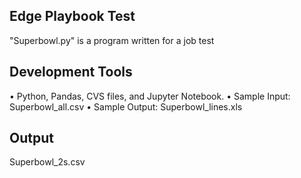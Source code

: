 ## Edge Playbook Test
"Superbowl.py" is a program written for a job test
## Development Tools 
•	Python, Pandas, CVS files, and Jupyter Notebook.
•	Sample Input: Superbowl_all.csv
•	Sample Output: Superbowl_lines.xls
## Output 
Superbowl_2s.csv
